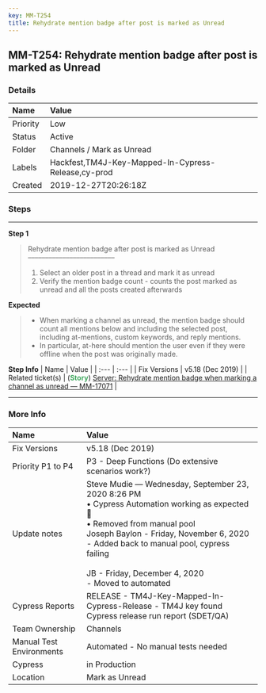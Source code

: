 ```yaml
---
key: MM-T254
title: Rehydrate mention badge after post is marked as Unread
---
```


## MM-T254: Rehydrate mention badge after post is marked as Unread

### Details

| Name     | Value                                               |
| :------- | :-------------------------------------------------- |
| Priority | Low                                                 |
| Status   | Active                                              |
| Folder   | Channels / Mark as Unread                           |
| Labels   | Hackfest,TM4J-Key-Mapped-In-Cypress-Release,cy-prod |
| Created  | 2019-12-27T20:26:18Z                                |

### Steps

<hr/>

**Step 1**

> <article>Rehydrate mention badge after post is marked as Unread<br />–––––––––––––––––––––––––<ol><li>Select an older post in a thread and mark it as unread</li><li>Verify the mention badge count - counts the post marked as unread and all the posts created afterwards</li></ol></article>

**Expected**

> <article><ul><li>When marking a channel as unread, the mention badge should count all mentions below and including the selected post, including at-mentions, custom keywords, and reply mentions.</li><li>In particular, at-here should mention the user even if they were offline when the post was originally made.</li></ul></article>

**Step Info**
| Name | Value |
| :--- | :--- |
| Fix Versions | v5.18 (Dec 2019) |
| Related ticket(s) | (<strong><span style="color:rgb(65, 168, 95)">Story</span></strong>) <a href="https://mattermost.atlassian.net/browse/MM-17071">Server: Rehydrate mention badge when marking a channel as unread — MM-17071</a> |

<hr/>

### More Info

| Name                     | Value                                                                                                                                                                                                                                                                                    |
| :----------------------- | :--------------------------------------------------------------------------------------------------------------------------------------------------------------------------------------------------------------------------------------------------------------------------------------- |
| Fix Versions             | v5.18 (Dec 2019)                                                                                                                                                                                                                                                                         |
| Priority P1 to P4        | P3 - Deep Functions (Do extensive scenarios work?)                                                                                                                                                                                                                                       |
| Update notes             | Steve Mudie — Wednesday, September 23, 2020 8:26 PM<br>• Cypress Automation working as expected 🎉<br>• Removed from manual pool<br>Joseph Baylon - Friday, November 6, 2020<br>- Added back to manual pool, cypress failing<br><br>JB - Friday, December 4, 2020<br>- Moved to automated |
| Cypress Reports          | RELEASE - TM4J-Key-Mapped-In-Cypress-Release - TM4J key found Cypress release run report (SDET/QA)                                                                                                                                                                                       |
| Team Ownership           | Channels                                                                                                                                                                                                                                                                                 |
| Manual Test Environments | Automated - No manual tests needed                                                                                                                                                                                                                                                       |
| Cypress                  | in Production                                                                                                                                                                                                                                                                            |
| Location                 | Mark as Unread                                                                                                                                                                                                                                                                           |
